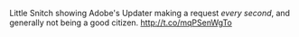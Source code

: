 Little Snitch showing Adobe's Updater making a request *every second*, and generally not being a good citizen. <a href="http://t.co/mqPSenWgTo">http://t.co/mqPSenWgTo</a>